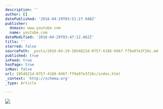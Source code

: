 ```yaml
---
description: ''
author: []
datePublished: '2016-04-29T03:51:27.948Z'
publisher:
  domain: www.youtube.com
  name: youtube.com
dateModified: '2016-04-29T03:47:12.462Z'
title: ''
starred: false
sourcePath: _posts/2016-04-29-1054821d-0757-4188-9467-ff9a97e3f26c.md
published: true
inFeed: true
hasPage: true
inNav: false
url: 1054821d-0757-4188-9467-ff9a97e3f26c/index.html
_context: 'http://schema.org'
_type: Article

---
```

![](https://i.ytimg.com/vi_webp/uA0gIi0Di3I/mqdefault.webp)